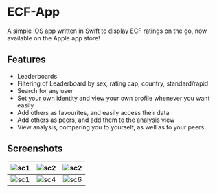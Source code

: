 # ECF-App  
A simple iOS app written in Swift to display ECF ratings on the go, now available on the Apple app store!  

## Features   
- Leaderboards  
- Filtering of Leaderboard by sex, rating cap, country, standard/rapid  
- Search for any user  
- Set your own identity and view your own profile whenever you want easily  
- Add others as favourites, and easily access their data  
- Add others as peers, and add them to the analysis view  
- View analysis, comparing you to yourself, as well as to your peers  


## Screenshots

| ![sc1](https://i.imgur.com/GbUFoI3.png) | ![sc2](https://i.imgur.com/5qgp89F.png) | ![sc2](https://i.imgur.com/8K6SVDf.png) |
|:---------------------------------------:|:---------------------------------------:|:---------------------------------------:|
| ![sc1](https://i.imgur.com/P6mb7l2.png) | ![sc4](https://i.imgur.com/fzWmlZd.png) | ![sc6](https://i.imgur.com/UQ387H5.png) |
